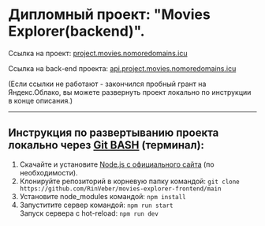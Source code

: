 # Дипломный проект: "Movies Explorer(backend)".

Ссылка на проект: [project.movies.nomoredomains.icu](project.movies.nomoredomains.icu)

Ссылка на back-end проекта: [api.project.movies.nomoredomains.icu](api.project.movies.nomoredomains.icu)

(Если ссылки не работают - закончился пробный грант на Яндекс.Облако, вы можете развернуть проект локально по инструкции в конце описания.)

-----

## Инструкция по развертыванию проекта локально через [Git BASH](https://gitforwindows.org/) (терминал):

1. Скачайте и установите [Node.js с официального сайта](https://nodejs.org/en/download/) (по необходимости).
2. Клонируйте репозиторий в корневую папку командой:
   `git clone https://github.com/RinVeber/movies-explorer-frontend/main`
3. Установите node_modules командой:
   `npm install`
4. Запуститите сервер командой:
   `npm run start`  
   Запуск сервера с hot-reload:
   `npm run dev`
